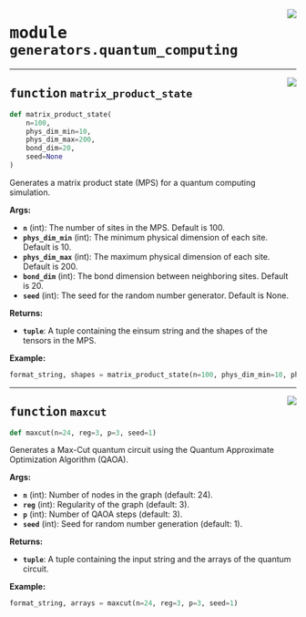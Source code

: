 <!-- markdownlint-disable -->

<a href="https://github.com/ti2-group/einsum_benchmark/blob/main/src/einsum_benchmark/generators/quantum_computing/__init__.py#L0"><img align="right" style="float:right;" src="https://img.shields.io/badge/-source-cccccc?style=flat-square" /></a>

# <kbd>module</kbd> `generators.quantum_computing`




---

<a href="https://github.com/ti2-group/einsum_benchmark/blob/main/src/einsum_benchmark/generators/quantum_computing/mps_product.py#L8"><img align="right" style="float:right;" src="https://img.shields.io/badge/-source-cccccc?style=flat-square" /></a>

## <kbd>function</kbd> `matrix_product_state`

```python
def matrix_product_state(
    n=100,
    phys_dim_min=10,
    phys_dim_max=200,
    bond_dim=20,
    seed=None
)
```

Generates a matrix product state (MPS) for a quantum computing simulation. 



**Args:**
 
 - <b>`n`</b> (int):  The number of sites in the MPS. Default is 100. 
 - <b>`phys_dim_min`</b> (int):  The minimum physical dimension of each site. Default is 10. 
 - <b>`phys_dim_max`</b> (int):  The maximum physical dimension of each site. Default is 200. 
 - <b>`bond_dim`</b> (int):  The bond dimension between neighboring sites. Default is 20. 
 - <b>`seed`</b> (int):  The seed for the random number generator. Default is None. 



**Returns:**
 
 - <b>`tuple`</b>:  A tuple containing the einsum string and the shapes of the tensors in the MPS. 



**Example:**
 ```python
 format_string, shapes = matrix_product_state(n=100, phys_dim_min=10, phys_dim_max=200, bond_dim=20, seed=0)
```



---

<a href="https://github.com/ti2-group/einsum_benchmark/blob/main/src/einsum_benchmark/generators/quantum_computing/maxcut.py#L9"><img align="right" style="float:right;" src="https://img.shields.io/badge/-source-cccccc?style=flat-square" /></a>

## <kbd>function</kbd> `maxcut`

```python
def maxcut(n=24, reg=3, p=3, seed=1)
```

Generates a Max-Cut quantum circuit using the Quantum Approximate Optimization Algorithm (QAOA). 



**Args:**
 
 - <b>`n`</b> (int):  Number of nodes in the graph (default: 24). 
 - <b>`reg`</b> (int):  Regularity of the graph (default: 3). 
 - <b>`p`</b> (int):  Number of QAOA steps (default: 3). 
 - <b>`seed`</b> (int):  Seed for random number generation (default: 1). 



**Returns:**
 
 - <b>`tuple`</b>:  A tuple containing the input string and the arrays of the quantum circuit. 



**Example:**
 ```python
 format_string, arrays = maxcut(n=24, reg=3, p=3, seed=1)
```



